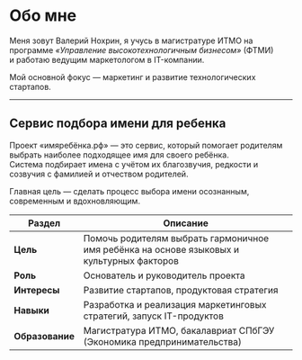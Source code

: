 # Обо мне

Меня зовут Валерий Нохрин, я учусь в магистратуре ИТМО на программе *«Управление высокотехнологичным бизнесом»* (ФТМИ)  
и работаю ведущим маркетологом в IT-компании.  

Мой основной фокус — маркетинг и развитие технологических стартапов.

---

## Сервис подбора имени для ребенка

Проект «имяребёнка.рф» — это сервис, который помогает родителям выбрать наиболее подходящее имя для своего ребёнка.  
Система подбирает имена с учётом их благозвучия, редкости и созвучия с фамилией и отчеством родителей.  

Главная цель — сделать процесс выбора имени осознанным, современным и вдохновляющим.

| Раздел | Описание |
|--------|-----------|
| **Цель** | Помочь родителям выбрать гармоничное имя ребёнка на основе языковых и культурных факторов |
| **Роль** | Основатель и руководитель проекта |
| **Интересы** | Развитие стартапов, продуктовая стратегия |
| **Навыки** | Разработка и реализация маркетинговых стратегий, запуск IT-продуктов |
| **Образование** | Магистратура ИТМО, бакалавриат СПбГЭУ (Экономика предпринимательства) |



